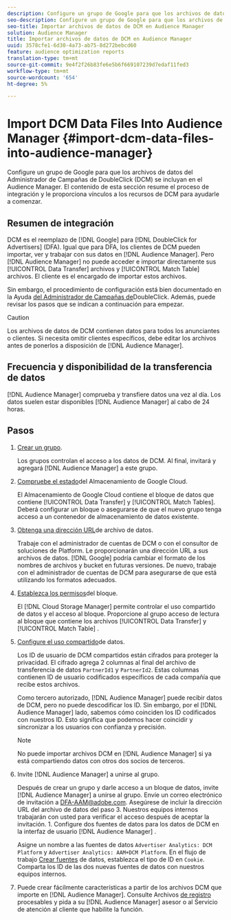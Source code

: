 ```yaml
---
description: Configure un grupo de Google para que los archivos de datos del Administrador de Campañas de DoubleClick (DCM) se incluyan en el Audience Manager. El contenido de esta sección resume el proceso de integración y le proporciona vínculos a los recursos de DCM para ayudarle a comenzar.
seo-description: Configure un grupo de Google para que los archivos de datos del Administrador de Campañas de DoubleClick (DCM) se incluyan en el Audience Manager. El contenido de esta sección resume el proceso de integración y le proporciona vínculos a los recursos de DCM para ayudarle a comenzar.
seo-title: Importar archivos de datos de DCM en Audience Manager
solution: Audience Manager
title: Importar archivos de datos de DCM en Audience Manager
uuid: 3578cfe1-6d30-4a73-ab75-8d272bebcd60
feature: audience optimization reports
translation-type: tm+mt
source-git-commit: 9e4f2f26b83fe6e5b6f669107239d7edaf11fed3
workflow-type: tm+mt
source-wordcount: '654'
ht-degree: 5%

---
```



# Import DCM Data Files Into Audience Manager {#import-dcm-data-files-into-audience-manager}

Configure un grupo de Google para que los archivos de datos del Administrador de Campañas de DoubleClick (DCM) se incluyan en el Audience Manager. El contenido de esta sección resume el proceso de integración y le proporciona vínculos a los recursos de DCM para ayudarle a comenzar.

## Resumen de integración

DCM es el reemplazo de [!DNL Google] para [!DNL DoubleClick for Advertisers] (DFA). Igual que para DFA, los clientes de DCM pueden importar, ver y trabajar con sus datos en [!DNL Audience Manager]. Pero [!DNL Audience Manager] no puede acceder e importar directamente sus [!UICONTROL Data Transfer] archivos y [!UICONTROL Match Table] archivos. El cliente es el encargado de importar estos archivos.

Sin embargo, el procedimiento de configuración está bien documentado en la Ayuda [del Administrador de Campañas de](https://support.google.com/dcm/partner/answer/2941575?hl=en&amp;ref_topic=6107456)DoubleClick. Además, puede revisar los pasos que se indican a continuación para empezar.

>[!CAUTION]
>
>Los archivos de datos de DCM contienen datos para todos los anunciantes o clientes. Si necesita omitir clientes específicos, debe editar los archivos antes de ponerlos a disposición de [!DNL Audience Manager].

## Frecuencia y disponibilidad de la transferencia de datos

[!DNL Audience Manager] comprueba y transfiere datos una vez al día. Los datos suelen estar disponibles [!DNL Audience Manager] al cabo de 24 horas.

## Pasos

1. [Crear un grupo](https://support.google.com/dcm/partner/answer/3370419?hl=en&amp;ref_topic=6107456).

   Los grupos controlan el acceso a los datos de DCM. Al final, invitará y agregará [!DNL Audience Manager] a este grupo.

1. [Compruebe el estado](https://support.google.com/dcm/partner/answer/3370481?hl=en&amp;ref_topic=6107456)del Almacenamiento de Google Cloud.

   El Almacenamiento de Google Cloud contiene el bloque de datos que contiene [!UICONTROL Data Transfer] y [!UICONTROL Match Tables]. Deberá configurar un bloque o asegurarse de que el nuevo grupo tenga acceso a un contenedor de almacenamiento de datos existente.

1. [Obtenga una dirección URL](https://support.google.com/dcm/partner/answer/3370482?hl=en&amp;ref_topic=6107456)de archivo de datos.

   Trabaje con el administrador de cuentas de DCM o con el consultor de soluciones de Platform. Le proporcionarán una dirección URL a sus archivos de datos. [!DNL Google] podría cambiar el formato de los nombres de archivos y bucket en futuras versiones. De nuevo, trabaje con el administrador de cuentas de DCM para asegurarse de que está utilizando los formatos adecuados.

1. [Establezca los permisos](https://cloud.google.com/storage/docs/cloud-console?csw=1#_bucketpermission)del bloque.

   El [!DNL Cloud Storage Manager] permite controlar el uso compartido de datos y el acceso al bloque. Proporcione al grupo acceso de lectura al bloque que contiene los archivos [!UICONTROL Data Transfer] y [!UICONTROL Match Table] .

1. [Configure el uso compartido](https://support.google.com/dcm/partner/answer/6206106?hl=en)de datos.

   Los ID de usuario de DCM compartidos están cifrados para proteger la privacidad. El cifrado agrega 2 columnas al final del archivo de transferencia de datos `PartnerId1` y `PartnerId2`. Estas columnas contienen ID de usuario codificados específicos de cada compañía que recibe estos archivos.

   Como tercero autorizado, [!DNL Audience Manager] puede recibir datos de DCM, pero no puede descodificar los ID. Sin embargo, por el [!DNL Audience Manager] lado, sabemos cómo coinciden los ID codificados con nuestros ID. Esto significa que podemos hacer coincidir y sincronizar a los usuarios con confianza y precisión.

   >[!NOTE]
   >No puede importar archivos DCM en [!DNL Audience Manager] si ya está compartiendo datos con otros dos socios de terceros.

1. Invite [!DNL Audience Manager] a unirse al grupo.

   Después de crear un grupo y darle acceso a un bloque de datos, invite [!DNL Audience Manager] a unirse al grupo. Envíe un correo electrónico de invitación a DFA-AAM@adobe.com. Asegúrese de incluir la dirección URL del archivo de datos del paso 3. Nuestros equipos internos trabajarán con usted para verificar el acceso después de aceptar la invitación. 1. Configure dos fuentes de datos para los datos de DCM en la interfaz de usuario [!DNL Audience Manager] .

   Asigne un nombre a las fuentes de datos `Advertiser Analytics: DCM Platform` y `Advertiser Analytics: AAM+DCM Platform`. En el flujo de trabajo [Crear fuentes](../../../features/manage-datasources.md#create-data-source) de datos, establezca el tipo de ID en `Cookie`. Comparta los ID de las dos nuevas fuentes de datos con nuestros equipos internos.

1. Puede crear fácilmente características a partir de los archivos DCM que importe en [!DNL Audience Manager]. Consulte Archivos [de registro](../../../integration/media-data-integration/actionable-log-files.md) procesables y pida a su [!DNL Audience Manager] asesor o al Servicio de atención al cliente que habilite la función.

